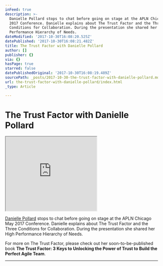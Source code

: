 ```yaml
---
inFeed: true
description: >-
  Danielle Pollard stops to chat before going on stage at the APLN Chicago May
  2017 Conference. Danielle explains about The Trust Factor and the Three
  Conditions for Collaboration. During the presentation she shared her High
  Performance Hierarchy of Needs.
dateModified: '2017-10-30T16:08:20.525Z'
datePublished: '2017-10-30T16:08:21.482Z'
title: The Trust Factor with Danielle Pollard
author: []
publisher: {}
via: {}
hasPage: true
starred: false
datePublishedOriginal: '2017-10-30T16:08:19.489Z'
sourcePath: _posts/2017-10-30-the-trust-factor-with-danielle-pollard.md
url: the-trust-factor-with-danielle-pollard/index.html
_type: Article

---
```

# The Trust Factor with Danielle Pollard

<iframe src="https://the-grid.github.io/ed-userhtml/?g=eJxlkNFuwjAMRX8lyvswYyvaJsKvTEljqIVjV0mqUr5-Kbx1b_Y9lo_sE12yT2hKXRidDZoj5h8jKmhNyb2zAENN3L2N7BfMO6ZQFtn1mgBTwAg4UtGIQBG6r-_3w6GDAek6VPg47mGmWAc4fu6hDpgQSvUSfY7gp9oc9wqiDU0piCeGBcuTrLKVjBlZfVxL0V8f2zIqaxcpY19JBYLvb_O60ZqX19kmtuZpdrap2yF9VmaSq7Oi1hjPrPNlYm4AUcyM4UZ1myZ9bCP9N1M2yfkEr5ee_wDaUX5b" height="244" style=""></iframe>

[Danielle Pollard][0] stops to chat before going on stage at the APLN Chicago May 2017 Conference. Danielle explains about The Trust Factor and the Three Conditions for Collaboration. During the presentation she shared her High Performance Hierarchy of Needs.

For more on The Trust Factor, please check out her soon-to-be-published book **The Trust Factor: 3 Keys to Unlocking the Power of Trust to Build the Perfect Agile Team**.

---



[0]: https://www.linkedin.com/in/daniellepollard/